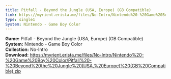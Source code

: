 ```yaml
---
title: Pitfall - Beyond the Jungle (USA, Europe) (GB Compatible)
link: https://myrient.erista.me/files/No-Intro/Nintendo%20-%20Game%20Boy%20Color/Pitfall%20-%20Beyond%20the%20Jungle%20(USA,%20Europe)%20(GB%20Compatible).zip
type: single1
System: Nintendo - Game Boy Color
---
```

<b>Game:</b> Pitfall - Beyond the Jungle (USA, Europe) (GB Compatible)<br>
<b>System:</b> Nintendo - Game Boy Color<br>
<b>Collection:</b> No-Intro<br>
<b>Download:</b> https://myrient.erista.me/files/No-Intro/Nintendo%20-%20Game%20Boy%20Color/Pitfall%20-%20Beyond%20the%20Jungle%20(USA,%20Europe)%20(GB%20Compatible).zip